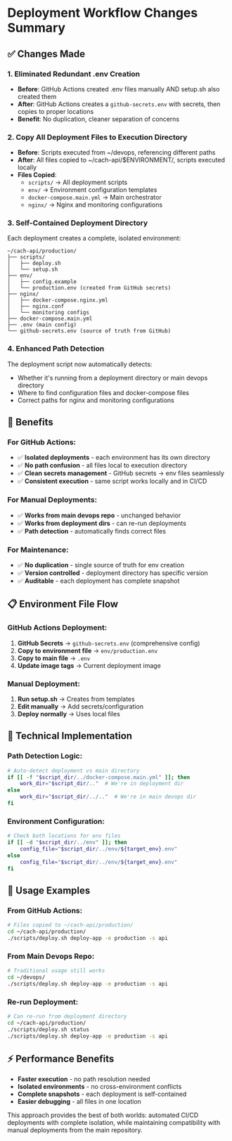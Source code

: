 # Deployment Workflow Changes Summary

## ✅ **Changes Made**

### 1. **Eliminated Redundant .env Creation**
- **Before**: GitHub Actions created .env files manually AND setup.sh also created them
- **After**: GitHub Actions creates a `github-secrets.env` with secrets, then copies to proper locations
- **Benefit**: No duplication, cleaner separation of concerns

### 2. **Copy All Deployment Files to Execution Directory**
- **Before**: Scripts executed from ~/devops, referencing different paths
- **After**: All files copied to ~/cach-api/$ENVIRONMENT/, scripts executed locally
- **Files Copied**:
  - `scripts/` → All deployment scripts
  - `env/` → Environment configuration templates
  - `docker-compose.main.yml` → Main orchestrator
  - `nginx/` → Nginx and monitoring configurations

### 3. **Self-Contained Deployment Directory**
Each deployment creates a complete, isolated environment:
```
~/cach-api/production/
├── scripts/
│   ├── deploy.sh
│   └── setup.sh
├── env/
│   ├── config.example
│   └── production.env (created from GitHub secrets)
├── nginx/
│   ├── docker-compose.nginx.yml
│   ├── nginx.conf
│   └── monitoring configs
├── docker-compose.main.yml
├── .env (main config)
└── github-secrets.env (source of truth from GitHub)
```

### 4. **Enhanced Path Detection**
The deployment script now automatically detects:
- Whether it's running from a deployment directory or main devops directory
- Where to find configuration files and docker-compose files
- Correct paths for nginx and monitoring configurations

## 🎯 **Benefits**

### **For GitHub Actions:**
- ✅ **Isolated deployments** - each environment has its own directory
- ✅ **No path confusion** - all files local to execution directory
- ✅ **Clean secrets management** - GitHub secrets → env files seamlessly
- ✅ **Consistent execution** - same script works locally and in CI/CD

### **For Manual Deployments:**
- ✅ **Works from main devops repo** - unchanged behavior
- ✅ **Works from deployment dirs** - can re-run deployments
- ✅ **Path detection** - automatically finds correct files

### **For Maintenance:**
- ✅ **No duplication** - single source of truth for env creation
- ✅ **Version controlled** - deployment directory has specific version
- ✅ **Auditable** - each deployment has complete snapshot

## 📋 **Environment File Flow**

### **GitHub Actions Deployment:**
1. **GitHub Secrets** → `github-secrets.env` (comprehensive config)
2. **Copy to environment file** → `env/production.env`
3. **Copy to main file** → `.env`
4. **Update image tags** → Current deployment image

### **Manual Deployment:**
1. **Run setup.sh** → Creates from templates
2. **Edit manually** → Add secrets/configuration
3. **Deploy normally** → Uses local files

## 🔧 **Technical Implementation**

### **Path Detection Logic:**
```bash
# Auto-detect deployment vs main directory
if [[ -f "$script_dir/../docker-compose.main.yml" ]]; then
    work_dir="$script_dir/.."  # We're in deployment dir
else
    work_dir="$script_dir/../.."  # We're in main devops dir
fi
```

### **Environment Configuration:**
```bash
# Check both locations for env files
if [[ -d "$script_dir/../env" ]]; then
    config_file="$script_dir/../env/${target_env}.env"
else
    config_file="$script_dir/../env/${target_env}.env"
fi
```

## 🚀 **Usage Examples**

### **From GitHub Actions:**
```bash
# Files copied to ~/cach-api/production/
cd ~/cach-api/production/
./scripts/deploy.sh deploy-app -e production -s api
```

### **From Main Devops Repo:**
```bash
# Traditional usage still works
cd ~/devops/
./scripts/deploy.sh deploy-app -e production -s api
```

### **Re-run Deployment:**
```bash
# Can re-run from deployment directory
cd ~/cach-api/production/
./scripts/deploy.sh status
./scripts/deploy.sh deploy-app -e production -s api
```

## ⚡ **Performance Benefits**

- **Faster execution** - no path resolution needed
- **Isolated environments** - no cross-environment conflicts  
- **Complete snapshots** - each deployment is self-contained
- **Easier debugging** - all files in one location

This approach provides the best of both worlds: automated CI/CD deployments with complete isolation, while maintaining compatibility with manual deployments from the main repository.